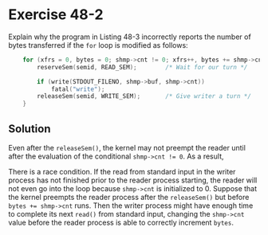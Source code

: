 # Exercise 48-2

Explain why the program in Listing 48-3 incorrectly reports the number of bytes transferred
if the `for` loop is modified as follows:

```c
	for (xfrs = 0, bytes = 0; shmp->cnt != 0; xfrs++, bytes += shmp->cnt) {
		reserveSem(semid, READ_SEM);		/* Wait for our turn */

		if (write(STDOUT_FILENO, shmp->buf, shmp->cnt))
			fatal("write");
		releaseSem(semid, WRITE_SEM);		/* Give writer a turn */
	}
```

## Solution

Even after the `releaseSem()`, the kernel may not preempt the reader until after the
evaluation of the conditional `shmp->cnt != 0`. As a result, 

There is a race condition. If the read from standard input in the writer process has not finished
prior to the reader process starting, the reader will not even go into the loop because `shmp->cnt`
is initialized to 0. Suppose that the kernel preempts  the reader process after the `releaseSem()`
but before `bytes += shmp->cnt` runs. Then the writer process might have enough time to complete
its next `read()` from standard input, changing the `shmp->cnt` value before the reader process
is able to correctly increment `bytes`.
